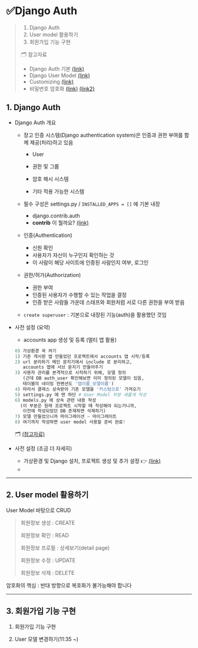 # ✅Django Auth

>1. Django Auth
>2. User model 활용하기
>3. 회원가입 기능 구현
>
>
>
>🗂️ 참고자료
>
>- Django Auth 기본 [(link)](https://docs.djangoproject.com/en/4.1/topics/auth/default/)
>- Django User Model [(link)](https://docs.djangoproject.com/en/4.1/ref/contrib/auth/)
>- Customizing [(link)](https://docs.djangoproject.com/en/4.1/topics/auth/customizing/)
>- 비밀번호 암호화 [(link)](https://docs.djangoproject.com/en/3.2/topics/auth/passwords/) [(link2)](https://d2.naver.com/helloworld/318732)



## 1. Django Auth

- Django Auth 개요

  - 장고 인증 시스템(Django authentication system)은 인증과 권한 부여를 함께 제공(처리)하고 있음
    - User
    
    - 권한 및 그룹

    - 암호 해시 시스템
    
    - 기타 적용 가능한 시스템
  - 필수 구성은 settings.py / `INSTALLED_APPS = []` 에 기본 내장
    - django.contrib.auth
    - **contrib** 이 뭘까요? [(link)](https://docs.djangoproject.com/en/4.1/ref/contrib/)
  
  - 인증(Authentication)
    - 신원 확인
    - 사용자가 자신이 누구인지 확인하는 것
    - 이 사람이 해당 사이트에 인증된 사람인지 여부, 로그인
  - 권한/허가(Authorization)
    - 권한 부여
    - 인증된 사용자가 수행할 수 있는 작업을 결정
    - 인증 받은 사람들 가운데 스태프와 회원처럼 서로 다른 권한을 부여 받음
  - `create superuser` : 기본으로 내장된 기능(auth)을 활용했던 것임



- 사전 설정 (요약)

  - accounts app 생성 및 등록 (멀티 앱 활용)
  
  ```python
  0) 가상환경 꼭 켜기
  1) 기존 게시판 앱 만들었던 프로젝트에서 accounts 앱 시작/등록
  2) url 분리하기 메인 문지기에서 include 로 분리하고,
     accounts 앱에 서브 문지기 만들어주기
  3) 사용자 관리를 본격적으로 시작하기 위해, 모델 정의
     (근데 DB auth_user 확인해보면 이미 정의된 모델이 있음,
     테이블의 네이밍 컨벤션도 '앱이름_모델이름')
  4) 따라서 클래스 상속받아 기존 모델을 '커스텀으로' 가져오기
  5) settings.py 에 맨 하단 # User Model 부분 새롭게 작성
  6) models.py 에 상속 관련 내용 작성
    (이 부분은 원래 프로젝트 시작할 때 작성해야 되는거니까, 
     이전에 작성되었던 DB 존재하면 삭제하기)
  7) 모델 만들었으니까 마이그레이션 ~ 마이그레이트
  8) 여기까지 작성하면 user model 사용할 준비 완료!
  ```
  
  🗂️ [(참고자료)](https://docs.djangoproject.com/en/4.1/ref/contrib/auth/)



- 사전 설정 (조금 더 자세히)
  - 가상환경 및 Django 설치, 프로젝트 생성 및 추가 설정 👉 [(link)](https://github.com/code-sum/TIL/blob/master/notes/dj_modelform2.md) 
  - 




---



## 2. User model 활용하기

User Model 바탕으로 CRUD

> 회원정보 생성 : CREATE
>
> 회원정보 확인 : READ
>
> 회원정보 프로필 : 상세보기(detail page) 
>
> 회원정보 수정 : UPDATE
>
> 회원정보 삭제 : DELETE 

암호화의 핵심 : 반대 방향으로 복호화가 불가능해야 합니다



---



## 3. 회원가입 기능 구현



1. 회원가입 기능 구현

2. User 모델 변경하기(11:35 ~)

